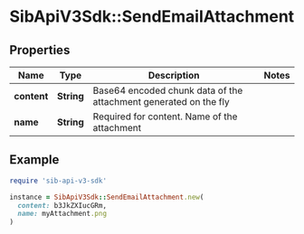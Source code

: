 # SibApiV3Sdk::SendEmailAttachment

## Properties

| Name | Type | Description | Notes |
| ---- | ---- | ----------- | ----- |
| **content** | **String** | Base64 encoded chunk data of the attachment generated on the fly |  |
| **name** | **String** | Required for content. Name of the attachment |  |

## Example

```ruby
require 'sib-api-v3-sdk'

instance = SibApiV3Sdk::SendEmailAttachment.new(
  content: b3JkZXIucGRm,
  name: myAttachment.png
)
```

